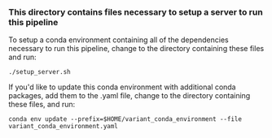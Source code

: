 ### This directory contains files necessary to setup a server to run this pipeline

To setup a conda environment containing all of the dependencies necessary to run this pipeline, change to the directory containing these files and run:

```
./setup_server.sh
```

If you'd like to update this conda environment with additional conda packages, add them to the .yaml file, change to the directory containing these files, and run:

```
conda env update --prefix=$HOME/variant_conda_environment --file variant_conda_environment.yaml
```

